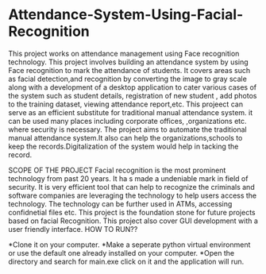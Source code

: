 # Attendance-System-Using-Facial-Recognition
This project works on attendance management using Face recognition technology.
This project involves building an attendance system by using Face recognition to mark the attendance of students. 
It covers  areas such as facial detection,and recognition by converting the image to gray scale along with a development of a 
desktop application to cater various cases of the system such as student details, registration of new student , add photos to the training dataset,
viewing attendance report,etc.
This projeect can serve as an efficient substitute for traditional manual attendance system. it can be used many places including corporate offices,
,organizations etc. where security is necessary.
The project aims to automate the traditional manual attendance system.It also can help the organizations,schools to keep the records.Digitalization of the system
would help in tacking the record.


SCOPE OF THE PROJECT
Facial recognition is the most prominent technology from past 20 years. It ha s made a undeniable mark in field of security. 
It is very efficient tool that can help to recognize the criminals and software companies are leveraging the technology to help users access the technology.
The technology can be further used in ATMs, accessing confidnetial files etc. This project is the foundation stone for future projects based on 
facial Recognition.
This project also cover GUI development with a user friendly interface.
HOW TO RUN??

*Clone it on your computer.
*Make a seperate python virtual environment or use the default one already installed on your 
computer.
*Open the directory and search for main.exe click on it and the application will run.
